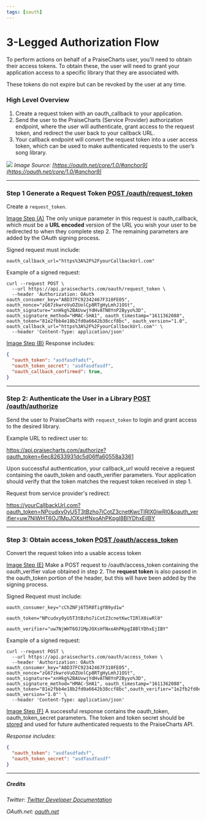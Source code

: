 ```yaml
---
tags: [oauth]
---
```


# 3-Legged Authorization Flow

To perform actions on behalf of a PraiseCharts user, you'll need to obtain their access tokens. To obtain these, the user will need to grant your application access to a specific library that they are associated with.

These tokens do not expire but can be revoked by the user at any time.

### High Level Overview
1. Create a request token with an oauth_callback to your application.
2. Send the user to the PraiseCharts (Service Provider) authorization endpoint, where the user will authenticate, grant access to the request token, and redirect the user back to your callback URL.
3. Your callback endpoint will convert the request token into a user access token, which can be used to make authenticated requests to the user’s song library.

![](https://oauth.net/core/diagram.png)
*Image Source: [https://oauth.net/core/1.0/#anchor9](https://oauth.net/core/1.0/#anchor9)*


---

### **Step 1** Generate a Request Token [POST /oauth/request_token](')

Create a `request_token`.

[Image Step (A)](#high-level-overview)
The only unique parameter in this request is oauth_callback, which must be a **URL encoded** version of the URL you wish your user to be redirected to when they complete step 2. The remaining parameters are added by the OAuth signing process.

Signed request must include:

`oauth_callback_url="https%3A%2F%2FyourCallbackUrl.com"`

Example of a signed request:

```shell
curl --request POST \
  --url https://api.praisecharts.com/oauth/request_token \
  --header 'Authorization: OAuth oauth_consumer_key="A8D37FC92342467F310FE05", oauth_nonce="zG67zkwroVuOZUolCp8RTgHyLmhJ1OSt", oauth_signature="xnHkg%2BAUvwjYdHvATN0YnP2Byyo%3D", oauth_signature_method="HMAC-SHA1", oauth_timestamp="1611362088", oauth_token="81e2fbb4e18b2fd0a6642b38ccf8bc", oauth_version="1.0", oauth_callback_url="https%3A%2F%2FyourCallbackUrl.com"' \
  --header 'Content-Type: application/json' 
```

[Image Step (B)](#high-level-overview) Response includes:

```json
{
  "oauth_token": "asdfasdfadsf",
  "oauth_token_secret": "asdfasdfasdf",
  "oauth_callback_confirmed": true,
}
``` 

--- 
### **Step 2:** Authenticate the User in a Library [POST /oauth/authorize](')
Send the user to PraiseCharts with `request_token` to login and grant access to the desired library. 
 

Example URL to redirect user to:

https://api.praisecharts.com/authorize?oauth_token=6ec82633931dc5d06ffa60558a3361

Upon successful authentication, your callback_url would receive a request containing the oauth_token and oauth_verifier parameters. Your application should verify that the token matches the request token received in step 1.
 

Request from service provider's redirect:

https://yourCallbackUrl.com?oauth_token=NPcudxy0yU5T3tBzho7iCotZ3cnetKwcTIRlX0iwRl0&oauth_verifier=uw7NjWHT6OJ1MpJOXsHfNxoAhPKpgI8BlYDhxEjIBY

---
### **Step 3:** Obtain access_token [POST /oauth/access_token](')
Convert the request token into a usable access token

[Image Step (E)](#high-level-overview) Make a POST request to /oauth/access_token containing the oauth_verifier value obtained in step 2. The **request token** is also passed in the oauth_token portion of the header, but this will have been added by the signing process.
 

Signed Request must include:

`oauth_consumer_key="cChZNFj6T5R0TigYB9yd1w"`

`oauth_token="NPcudxy0yU5T3tBzho7iCotZ3cnetKwcTIRlX0iwRl0"`

`oauth_verifier="uw7NjWHT6OJ1MpJOXsHfNxoAhPKpgI8BlYDhxEjIBY"`


Example of a signed request:

```shell
curl --request POST \
  --url https://api.praisecharts.com/oauth/access_token \
  --header 'Authorization: OAuth oauth_consumer_key="A8D37FC92342467F310FE05", oauth_nonce="zG67zkwroVuOZUolCp8RTgHyLmhJ1OSt", oauth_signature="xnHkg%2BAUvwjYdHvATN0YnP2Byyo%3D", oauth_signature_method="HMAC-SHA1", oauth_timestamp="1611362088", oauth_token="81e2fbb4e18b2fd0a6642b38ccf8bc",oauth_verifier="1e2fb2fd0cf8bc", oauth_version="1.0"' \
  --header 'Content-Type: application/json' 
```


[Image Step (F)](#high-level-overview) A successful response contains the oauth_token, oauth_token_secret parameters. The token and token secret should be [stored](guides/authorization/key-concepts#storing-access-tokens) and used for future authenticated requests to the PraiseCharts API.
 
*Response includes:*
```json
{
  "oauth_token": "asdfasdfadsf",
  "oauth_token_secret": "asdfasdfasdf"
}

``` 


---
##### Credits
*Twitter: [Twitter Developer Documentation](https://developer.twitter.com/en/docs/authentication/oauth-1-0a/obtaining-user-access-tokens)*

*OAuth.net: [oauth.net](https://oauth.net/core/1.0/#anchor9)*
